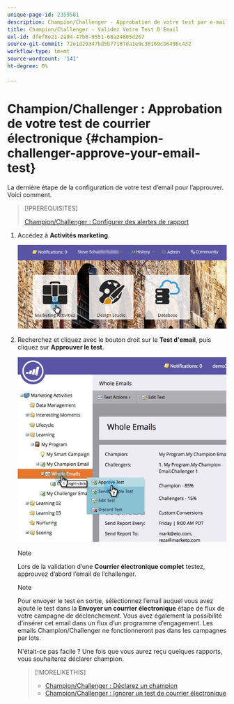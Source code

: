 ```yaml
---
unique-page-id: 2359581
description: Champion/Challenger - Approbation de votre test par e-mail - Documents Marketo - Documentation du produit
title: Champion/Challenger - Validez Votre Test D'Email
exl-id: dfef8e21-2a94-47b8-9551-68a24605d267
source-git-commit: 72e1d29347bd5b77107da1e9c30169cb6490c432
workflow-type: tm+mt
source-wordcount: '141'
ht-degree: 0%

---
```


# Champion/Challenger : Approbation de votre test de courrier électronique {#champion-challenger-approve-your-email-test}

La dernière étape de la configuration de votre test d’email pour l’approuver. Voici comment.

>[!PREREQUISITES]
>
>[Champion/Challenger : Configurer des alertes de rapport](/help/marketo/product-docs/email-marketing/general/functions-in-the-editor/email-tests-champion-challenger/champion-challenger-configure-report-alerts.md)

1. Accédez à **Activités marketing**.

   ![](assets/login-marketing-activities-1.png)

1. Recherchez et cliquez avec le bouton droit sur le **Test d&#39;email**, puis cliquez sur **Approuver le test**.

   ![](assets/champion3.jpg)

   >[!NOTE]
   >
   >Lors de la validation d’une **Courrier électronique complet** testez, approuvez d’abord l’email de l’challenger.

   >[!NOTE]
   >
   >Pour envoyer le test en sortie, sélectionnez l’email auquel vous avez ajouté le test dans la **Envoyer un courrier électronique** étape de flux de votre campagne de déclenchement. Vous avez également la possibilité d’insérer cet email dans un flux d’un programme d’engagement. Les emails Champion/Challenger ne fonctionneront pas dans les campagnes par lots.

   N&#39;était-ce pas facile ? Une fois que vous aurez reçu quelques rapports, vous souhaiterez déclarer champion.

   >[!MORELIKETHIS]
   >
   >* [Champion/Challenger : Déclarez un champion](/help/marketo/product-docs/email-marketing/general/functions-in-the-editor/email-tests-champion-challenger/champion-challenger-declare-a-champion.md)
   >* [Champion/Challenger : Ignorer un test de courrier électronique](/help/marketo/product-docs/email-marketing/general/functions-in-the-editor/email-tests-champion-challenger/champion-challenger-discard-an-email-test.md)

